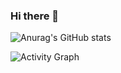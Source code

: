 ### Hi there 👋

![Anurag's GitHub stats](https://github-readme-stats.vercel.app/api?username=dmutoni&show_icons=true&theme=radical)


![Activity Graph](https://activity-graph.herokuapp.com/graph?username=dmutoni&theme=github&hide_border=true&bg_color=0d1117&area_color=1f6fea&line=38d252&point=1f6fea&color=fefefe)
